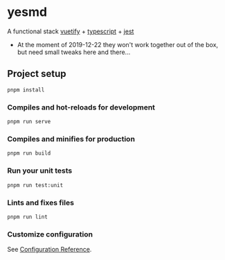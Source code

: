 # yesmd

A functional stack [vuetify](https://vuetifyjs.com) + [typescript](https://www.typescriptlang.org/) + [jest](https://jestjs.io/)

- At the moment of 2019-12-22 they won't work together out of the box, but need small tweaks here and there...

## Project setup

```
pnpm install
```

### Compiles and hot-reloads for development

```
pnpm run serve
```

### Compiles and minifies for production

```
pnpm run build
```

### Run your unit tests

```
pnpm run test:unit
```

### Lints and fixes files

```
pnpm run lint
```

### Customize configuration

See [Configuration Reference](https://cli.vuejs.org/config/).
